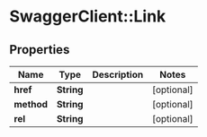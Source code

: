 # SwaggerClient::Link

## Properties
Name | Type | Description | Notes
------------ | ------------- | ------------- | -------------
**href** | **String** |  | [optional] 
**method** | **String** |  | [optional] 
**rel** | **String** |  | [optional] 

